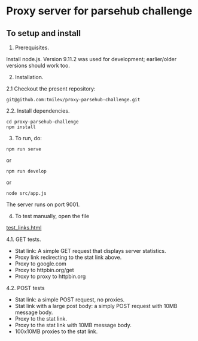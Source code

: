# Proxy server for parsehub challenge


## To setup and install

1. Prerequisites. 

Install node.js. Version 9.11.2 was used for development; 
earlier/older versions should work too. 

2. Installation.

2.1 Checkout the present repository:
```
git@github.com:tmilev/proxy-parsehub-challenge.git
```

2.2. Install dependencies.

```
cd proxy-parsehub-challenge
npm install
```
3. To run, do:
```
npm run serve
```
or
```
npm run develop
```
or
```
node src/app.js
```

The server runs on port 9001.

4. To test manually, open the file 

[test_links.html](test_links.html)

4.1. GET tests.
- Stat link: A simple GET request that displays server statistics. 
- Proxy link redirecting to the stat link above.
- Proxy to google.com
- Proxy to httpbin.org/get
- Proxy to proxy to httpbin.org

4.2. POST tests
- Stat link: a simple POST request, no proxies.
- Stat link with a large post body: a simply POST request with 10MB message body.
- Proxy to the stat link.
- Proxy to the stat link with 10MB message body.
- 100x10MB proxies to the stat link.

